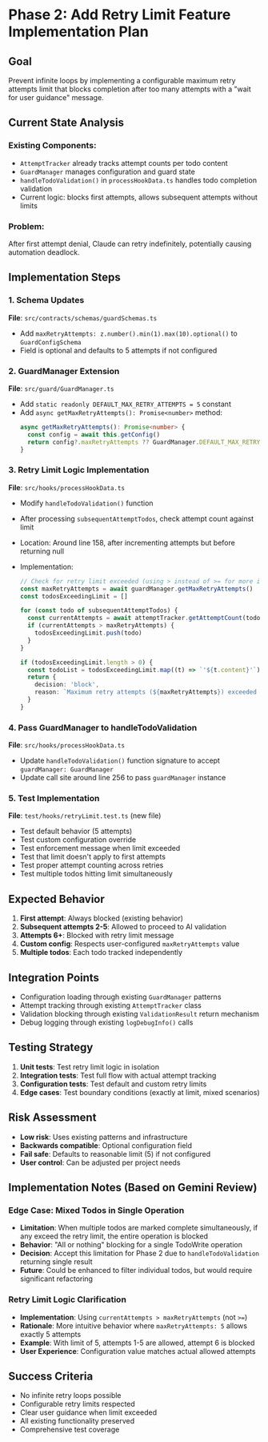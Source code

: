 # Phase 2: Add Retry Limit Feature Implementation Plan

## Goal

Prevent infinite loops by implementing a configurable maximum retry attempts limit that blocks completion after too many attempts with a "wait for user guidance" message.

## Current State Analysis

### Existing Components:

- `AttemptTracker` already tracks attempt counts per todo content
- `GuardManager` manages configuration and guard state
- `handleTodoValidation()` in `processHookData.ts` handles todo completion validation
- Current logic: blocks first attempts, allows subsequent attempts without limits

### Problem:

After first attempt denial, Claude can retry indefinitely, potentially causing automation deadlock.

## Implementation Steps

### 1. Schema Updates

**File**: `src/contracts/schemas/guardSchemas.ts`

- Add `maxRetryAttempts: z.number().min(1).max(10).optional()` to `GuardConfigSchema`
- Field is optional and defaults to 5 attempts if not configured

### 2. GuardManager Extension

**File**: `src/guard/GuardManager.ts`

- Add `static readonly DEFAULT_MAX_RETRY_ATTEMPTS = 5` constant
- Add `async getMaxRetryAttempts(): Promise<number>` method:
  ```typescript
  async getMaxRetryAttempts(): Promise<number> {
    const config = await this.getConfig()
    return config?.maxRetryAttempts ?? GuardManager.DEFAULT_MAX_RETRY_ATTEMPTS
  }
  ```

### 3. Retry Limit Logic Implementation

**File**: `src/hooks/processHookData.ts`

- Modify `handleTodoValidation()` function
- After processing `subsequentAttemptTodos`, check attempt count against limit
- Location: Around line 158, after incrementing attempts but before returning null
- Implementation:

  ```typescript
  // Check for retry limit exceeded (using > instead of >= for more intuitive behavior)
  const maxRetryAttempts = await guardManager.getMaxRetryAttempts()
  const todosExceedingLimit = []

  for (const todo of subsequentAttemptTodos) {
    const currentAttempts = await attemptTracker.getAttemptCount(todo.content)
    if (currentAttempts > maxRetryAttempts) {
      todosExceedingLimit.push(todo)
    }
  }

  if (todosExceedingLimit.length > 0) {
    const todoList = todosExceedingLimit.map((t) => `'${t.content}'`).join(', ')
    return {
      decision: 'block',
      reason: `Maximum retry attempts (${maxRetryAttempts}) exceeded for: ${todoList}. Please wait for user guidance or manually mark as completed.`,
    }
  }
  ```

### 4. Pass GuardManager to handleTodoValidation

**File**: `src/hooks/processHookData.ts`

- Update `handleTodoValidation()` function signature to accept `guardManager: GuardManager`
- Update call site around line 256 to pass `guardManager` instance

### 5. Test Implementation

**File**: `test/hooks/retryLimit.test.ts` (new file)

- Test default behavior (5 attempts)
- Test custom configuration override
- Test enforcement message when limit exceeded
- Test that limit doesn't apply to first attempts
- Test proper attempt counting across retries
- Test multiple todos hitting limit simultaneously

## Expected Behavior

1. **First attempt**: Always blocked (existing behavior)
2. **Subsequent attempts 2-5**: Allowed to proceed to AI validation
3. **Attempts 6+**: Blocked with retry limit message
4. **Custom config**: Respects user-configured `maxRetryAttempts` value
5. **Multiple todos**: Each todo tracked independently

## Integration Points

- Configuration loading through existing `GuardManager` patterns
- Attempt tracking through existing `AttemptTracker` class
- Validation blocking through existing `ValidationResult` return mechanism
- Debug logging through existing `logDebugInfo()` calls

## Testing Strategy

1. **Unit tests**: Test retry limit logic in isolation
2. **Integration tests**: Test full flow with actual attempt tracking
3. **Configuration tests**: Test default and custom retry limits
4. **Edge cases**: Test boundary conditions (exactly at limit, mixed scenarios)

## Risk Assessment

- **Low risk**: Uses existing patterns and infrastructure
- **Backwards compatible**: Optional configuration field
- **Fail safe**: Defaults to reasonable limit (5) if not configured
- **User control**: Can be adjusted per project needs

## Implementation Notes (Based on Gemini Review)

### Edge Case: Mixed Todos in Single Operation

- **Limitation**: When multiple todos are marked complete simultaneously, if any exceed the retry limit, the entire operation is blocked
- **Behavior**: "All or nothing" blocking for a single TodoWrite operation
- **Decision**: Accept this limitation for Phase 2 due to `handleTodoValidation` returning single result
- **Future**: Could be enhanced to filter individual todos, but would require significant refactoring

### Retry Limit Logic Clarification

- **Implementation**: Using `currentAttempts > maxRetryAttempts` (not `>=`)
- **Rationale**: More intuitive behavior where `maxRetryAttempts: 5` allows exactly 5 attempts
- **Example**: With limit of 5, attempts 1-5 are allowed, attempt 6 is blocked
- **User Experience**: Configuration value matches actual allowed attempts

## Success Criteria

- No infinite retry loops possible
- Configurable retry limits respected
- Clear user guidance when limit exceeded
- All existing functionality preserved
- Comprehensive test coverage

